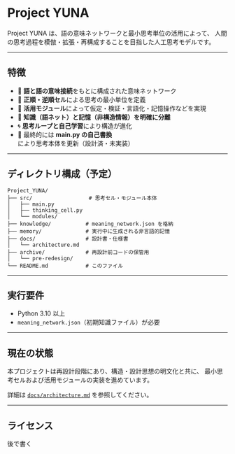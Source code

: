 # Project YUNA

Project YUNA は、語の意味ネットワークと最小思考単位の活用によって、
人間の思考過程を模倣・拡張・再構成することを目指した人工思考モデルです。

---

## 特徴

* 🧠 **語と語の意味接続**をもとに構成された意味ネットワーク
* 🔁 **正順・逆順セル**による思考の最小単位を定義
* 🧩 **活用モジュール**によって仮定・検証・言語化・記憶操作などを実現
* 💾 **知識（語ネット）と記憶（非構造情報）を明確に分離**
* 🌀 **思考ループと自己学習**により構造が進化
* 🧬 最終的には **main.py の自己書換**により思考本体を更新（設計済・未実装）

---

## ディレクトリ構成（予定）

```
Project_YUNA/
├── src/                  # 思考セル・モジュール本体
│   ├── main.py
│   ├── thinking_cell.py
│   └── modules/
├── knowledge/           # meaning_network.json を格納
├── memory/              # 実行中に生成される非言語的記憶
├── docs/                # 設計書・仕様書
│   └── architecture.md
├── archive/             # 再設計前コードの保管用
│   └── pre-redesign/
└── README.md            # このファイル
```

---

## 実行要件

* Python 3.10 以上
* `meaning_network.json`（初期知識ファイル）が必要

---

## 現在の状態

本プロジェクトは再設計段階にあり、構造・設計思想の明文化と共に、
最小思考セルおよび活用モジュールの実装を進めています。

詳細は [`docs/architecture.md`](./docs/architecture.md) を参照してください。

---

## ライセンス
後で書く
